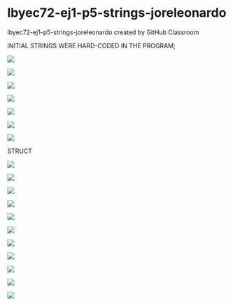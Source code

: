 # lbyec72-ej1-p5-strings-joreleonardo
lbyec72-ej1-p5-strings-joreleonardo created by GitHub Classroom

INITIAL STRINGS WERE HARD-CODED IN THE PROGRAM;

![](Capture1.JPG)

![](Capture2.JPG)

![](Capture3.JPG)

![](Capture4.JPG)

![](Capture5.JPG)

![](Capture6.JPG)

![](Capture7.JPG)

STRUCT

![](Capture1struct.JPG)

![](Capture2struct.JPG)

![](Capture3struct.JPG)

![](Capture14truct.JPG)

![](Capture5struct.JPG)

![](Capture6struct.JPG)

![](Capture7struct.JPG)

![](Capture7astruct.JPG)

![](Capture7bstruct.JPG)

![](Capture7cstruct.JPG)

![](Capture8struct.JPG)
